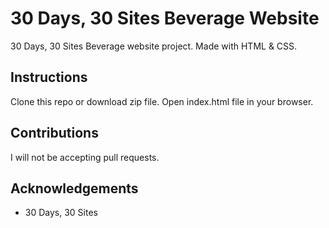 # 30 Days, 30 Sites Beverage Website
30 Days, 30 Sites Beverage website project. Made with HTML & CSS.

## Instructions
Clone this repo or download zip file. Open index.html file in your browser.

## Contributions
I will not be accepting pull requests.

## Acknowledgements
* 30 Days, 30 Sites
